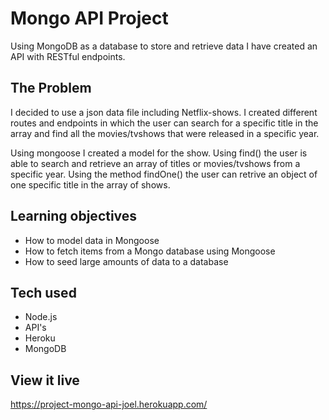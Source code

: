 # Mongo API Project

Using MongoDB as a database to store and retrieve data I have created an API with RESTful endpoints. 

## The Problem

I decided to use a json data file including Netflix-shows. I created different routes and endpoints in which the user can search for a specific title in the array and find all the movies/tvshows that were released in a specific year. 

Using mongoose I created a model for the show. Using find() the user is able to search and retrieve an array of titles or movies/tvshows from a specific year. Using the method findOne() the user can retrive an object of one specific title in the array of shows. 

## Learning objectives

- How to model data in Mongoose
- How to fetch items from a Mongo database using Mongoose
- How to seed large amounts of data to a database

## Tech used

- Node.js
- API's
- Heroku
- MongoDB
## View it live

https://project-mongo-api-joel.herokuapp.com/
